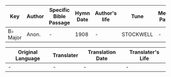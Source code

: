 Key | Author   | Specific Bible Passage     |Hymn Date |Author's life |Tune |Metrical Pattern   |Composer/Source
-- | --------- | ---------------------------|----------|--------------|-----|-------------------|-------------  
B♭ Major |Anon. |- |1908 |- |STOCKWELL |- |D. E. Jones

Original Language | Translater | Translation Date   | Translater's Life  
----------------- | --------- | --------------------|-------------     
\- |- |- |-
